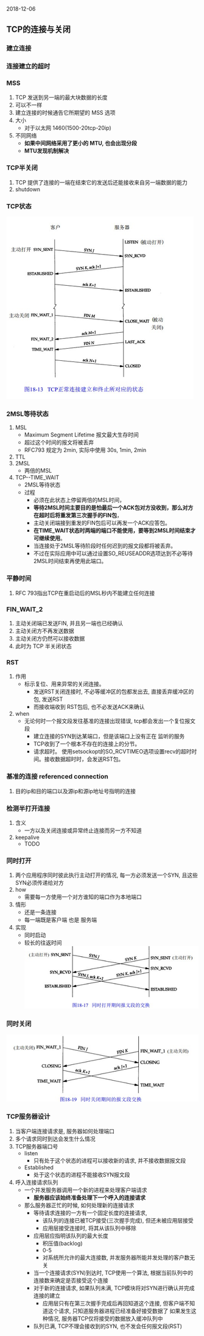 2018-12-06

## TCP的连接与关闭

### 建立连接


### 连接建立的超时

### MSS
1. TCP 发送到另一端的最大块数据的长度
2. 可以不一样
3. 建立连接的时候通告它所期望的 MSS 选项
3. 大小
    - 对于以太网 1460(1500-20tcp-20ip)
4. 不同网络
    - **如果中间网络采用了更小的 MTU, 也会出现分段**
    - **MTU发现机制解决**

### TCP半关闭
1. TCP 提供了连接的一端在结束它的发送后还能接收来自另一端数据的能力
2. shutdown

### TCP状态
![](1.jpg)

### 2MSL等待状态
1. MSL
    - Maximum Segment Lifetime 报文最大生存时间
    - 超过这个时间的报文将被丢弃 
    - RFC793 规定为 2min, 实际中使用 30s, 1min, 2min
2. TTL
3. 2MSL
    - 两倍的MSL
4. TCP--TIME_WAIT
    - 2MSL等待状态
    - 过程
        - 必须在此状态上停留两倍的MSL时间，
        - **等待2MSL时间主要目的是怕最后一个ACK包对方没收到，那么对方在超时后将重发第三次握手的FIN包**，
        - 主动关闭端接到重发的FIN包后可以再发一个ACK应答包。
        - **在TIME_WAIT状态时两端的端口不能使用，要等到2MSL时间结束才可继续使用**。
        - 当连接处于2MSL等待阶段时任何迟到的报文段都将被丢弃。
        - 不过在实际应用中可以通过设置SO_REUSEADDR选项达到不必等待2MSL时间结束再使用此端口。

### 平静时间
1. RFC 793指出TCP在重启动后的MSL秒内不能建立任何连接

### FIN_WAIT_2
1. 主动关闭端已发送FIN, 并且另一端也已经确认
2. 主动关闭方不再发送数据
2. 主动关闭方仍然可以接收数据
3. 此时为 TCP 半关闭状态


### RST
1. 作用
    - 标示复位、用来异常的关闭连接。
        - 发送RST关闭连接时, 不必等缓冲区的包都发出去, 直接丢弃缓冲区的包, 发送RST
        - 而接收端收到 RST包后, 也不必发送ACK来确认
2. when
    - 无论何时一个报文段发往基准的连接出现错误, tcp都会发出一个复位报文段
        - 建立连接的SYN到达某端口，但是该端口上没有正在 监听的服务
        - TCP收到了一个根本不存在的连接上的分节。
        - 请求超时。 使用setsockopt的SO_RCVTIMEO选项设置recv的超时时间。接收数据超时时，会发送RST包。


### 基准的连接 referenced connection
1. 目的ip和目的端口以及源ip和源ip地址号指明的连接

### 检测半打开连接
1. 含义
    - 一方以及关闭连接或异常终止连接而另一方不知道 
2. keepalive
    - TODO

### 同时打开
1. 两个应用程序同时彼此执行主动打开的情况, 每一方必须发送一个SYN, 且这些SYN必须传递给对方
2. how
    - 需要每一方使用一个对方谁知的端口作为本地端口
3. 情形
    - 还是一条连接
    - 每一端既是客户端 也是 服务端
4. 实现
    - 同时启动
    - 较长的往返时间
![](2.jpg)

### 同时关闭
![](3.jpg)

### TCP服务器设计
1. 当客户端连接请求是, 服务器如何处理端口
2. 多个请求同时到达会发生什么情况
1. TCP服务器端口号
    - listen
        - 只有处于这个状态的进程可以接收新的请求, 并不接收数据报文段
    - Established
        - 处于这个状态的进程不能接收SYN报文段
2. 呼入连接请求队列
    - 一个并发服务器调用一个新的进程来处理客户端请求
        - **服务器应该始终准备处理下一个呼入的连接请求**
    - 那么服务器正忙的时候, 如何处理新的连接请求
        - 等待请求连接的一方有一个固定长度的连接请求, 
            - 该队列的连接已被TCP接受(三次握手完成), 但还未被应用层接受
            - 应用层接受连接时, 将其从该队列中移除
        - 应用层应指明该队列的最大长度
            - 积压值(backlog)
            - 0-5
            - 对系统所允许的最大连接数, 并发服务器所能并发处理的客户数无关
        - 当一个连接请求(SYN)到达时, TCP使用一个算法, 根据当前队列中的连接数来确定是否接受这个连接
        - 对于新的连接请求, 如果队列未满, TCP模块将对SYN进行确认并完成连接的建立
            - 应用层只有在第三次握手完成后再回知道这个连接, 但客户端不知道这个请求, 只知道服务器进程已经准备好接受数据了
                如果发生这种情况, 服务器TCP仅将接受的数据放入缓冲队列中
        - 队列已满, TCP不理会接收到的SYN, 也不发会任何报文段(RST)